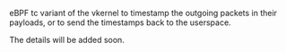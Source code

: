 eBPF tc variant of the vkernel to timestamp the outgoing packets in their payloads, or to send the timestamps back to the userspace.

The details will be added soon.